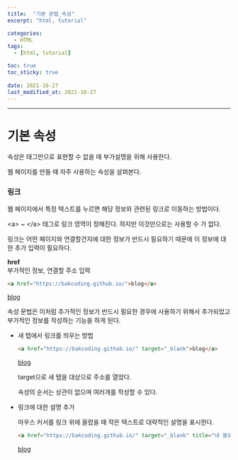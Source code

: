 ```yaml
---
title:  "기본 문법_속성"
excerpt: "html, tutorial"

categories:
  - HTML
tags:
  - [html, tutorial]

toc: true
toc_sticky: true
 
date: 2021-10-27 
last_modified_at: 2021-10-27
---  
```


***

<h1> 기본 속성 </h1>  

속성은 태그만으로 표현할 수 없을 때 부가설명을 위해 사용한다.  

웹 페이지를 만들 때 자주 사용하는 속성을 살펴본다.  

### 링크  

웹 페이지에서 특정 텍스트를 누르면 해당 정보와 관련된 링크로 이동하는 방법이다.  

\<a> ~ \</a> 태그로 링크 영역이 정해진다. 하지만 이것만으로는 사용할 수 가 없다.  

링크는 어떤 페이지와 연결할건지에 대한 정보가 반드시 필요하기 때문에 이 정보에 대한 추가 입력이 필요하다.  

**href**  
부가적인 정보, 연결할 주소 입력

```html
<a href="https://bakcoding.github.io/">blog</a>
```
<a href="https://bakcoding.github.io/">blog</a>

속성 문법은 이처럼 추가적인 정보가 반드시 필요한 경우에 사용하기 위해서 추가되었고 부가적인 정보를 작성하는 기능을 하게 된다.  

* 새 탭에서 링크를 띄우는 방법 
  
  ```html
  <a href="https://bakcoding.github.io/" target="_blank">blog</a>
  ```  
  <a href="https://bakcoding.github.io/" target="_blank">blog</a>

  target으로 새 탭을 대상으로 주소를 열었다.  

  속성의 순서는 상관이 없으며 여러개를 작성할 수 있다.  


* 링크에 대한 설명 추가  

  마우스 커서를 링크 위에 올렸을 때 작은 텍스트로 대략적인 설명을 표시한다.  

  ```html
  <a href="https://bakcoding.github.io/" target="_blank" title="내 블로그">blog</a>
  ```
  <a href="https://bakcoding.github.io/" target="_blank" title="내 블로그">blog</a>

  